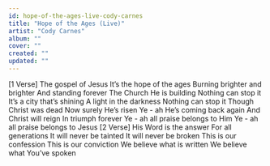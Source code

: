 ```yaml
---
id: hope-of-the-ages-live-cody-carnes
title: "Hope of the Ages (Live)"
artist: "Cody Carnes"
album: ""
cover: ""
created: ""
updated: ""
---
```


[1 Verse]
The gospel of Jesus
It’s the hope of the ages
Burning brighter and brighter
And standing forever
The Church He is building
Nothing can stop it
It’s a city that’s shining
A light in the darkness
Nothing can stop it
Though Christ was dead
Now surely He’s risen
Ye - ah He’s coming back again
And Christ will reign
In triumph forever
Ye - ah all praise belongs to Him
Ye - ah all praise belongs to Jesus
[2 Verse]
His Word is the answer
For all generations
It will never be tainted
It will never be broken
This is our confession
This is our conviction
We believe what is written
We believe what You’ve spoken